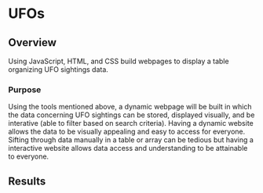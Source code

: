 # UFOs

## Overview

Using JavaScript, HTML, and CSS build webpages to display a table organizing UFO sightings data.

### Purpose

Using the tools mentioned above, a dynamic webpage will be built in which the data concerning UFO sightings can be stored, displayed visually, and be interative (able to filter based on search criteria). Having a dynamic website allows the data to be visually appealing and easy to access for everyone. Sifting through data manually in a table or array can be tedious but having a interactive website allows data access and understanding to be attainable to everyone.

## Results

